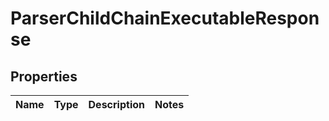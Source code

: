 # ParserChildChainExecutableResponse

## Properties
Name | Type | Description | Notes
------------ | ------------- | ------------- | -------------
